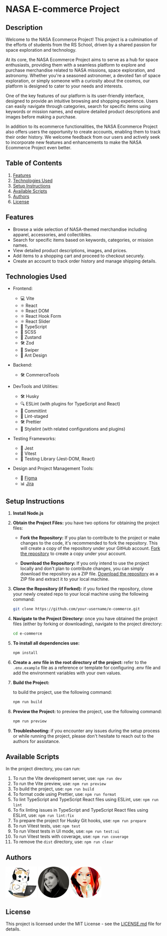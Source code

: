 # NASA E-commerce Project

## Description

Welcome to the NASA Ecommerce Project! This project is a culmination of the efforts of students from the RS School, driven by a shared passion for space exploration and technology.

At its core, the NASA Ecommerce Project aims to serve as a hub for space enthusiasts, providing them with a seamless platform to explore and purchase merchandise related to NASA missions, space exploration, and astronomy. Whether you're a seasoned astronomer, a devoted fan of space exploration, or simply someone with a curiosity about the cosmos, our platform is designed to cater to your needs and interests.

One of the key features of our platform is its user-friendly interface, designed to provide an intuitive browsing and shopping experience. Users can easily navigate through categories, search for specific items using keywords or mission names, and explore detailed product descriptions and images before making a purchase.

In addition to its ecommerce functionalities, the NASA Ecommerce Project also offers users the opportunity to create accounts, enabling them to track their order history. We welcome feedback from our users and actively seek to incorporate new features and enhancements to make the NASA Ecommerce Project even better.

## Table of Contents

1. [Features](#features)
2. [Technologies Used](#technologies-used)
3. [Setup Instructions](#setup-instructions)
4. [Available Scripts](#available-scripts)
5. [Authors](#authors)
6. [License](#license)

## Features

- Browse a wide selection of NASA-themed merchandise including apparel, accessories, and collectibles.
- Search for specific items based on keywords, categories, or mission names.
- View detailed product descriptions, images, and prices.
- Add items to a shopping cart and proceed to checkout securely.
- Create an account to track order history and manage shipping details.

## Technologies Used

- Frontend:

  - 💻 Vite
  - ⚛️ React
  - ⚛️ React DOM
  - ⚛️ React Hook Form
  - ⚛️ React Slider
  - 🔷 TypeScript
  - 🎨 SCSS
  - 🧩 Zustand
  - 🛠️ Zod
  - 🎨 Swiper
  - 🎨 Ant Design

- Backend:

  - 🛠️ CommerceTools

- DevTools and Utilities:

  - 🛠️ Husky
  - 🔍 ESLint (with plugins for TypeScript and React)
  - 📝 Commitlint
  - 🧹 Lint-staged
  - 🛠️ Prettier
  - 🎨 Stylelint (with related configurations and plugins)

- Testing Frameworks:

  - 🧪 Jest
  - 🧪 Vitest
  - 🧪 Testing Library (Jest-DOM, React)

- Design and Project Management Tools:
  - 🎨 [Figma](https://www.figma.com/file/7cGwEtz80z2Kw5Rc7YQ7Ku/E-comm-Mockups?type=design&node-id=3-10&mode=design&t=HdRoSWX4h4thPlYq-0)
  - 📊 [Jira](https://e-commerce-001.atlassian.net/jira/software/projects/NASA/boards/1?atlOrigin=eyJpIjoiNjI0ZGM2YTI3Y2Q3NGEyYjljMGE3NDM5ODU2NjNkZTkiLCJwIjoiaiJ9)

## Setup Instructions

1. **Install Node.js**

2. **Obtain the Project Files:**
   you have two options for obtaining the project files:

   - **Fork the Repository:**
     If you plan to contribute to the project or make changes to the code, it's recommended to fork the repository. This will create a copy of the repository under your GitHub account.
     [Fork the repository](https://github.com/nestserka/e-commerce/fork) to create a copy under your account.

   - **Download the Repository:**
     If you only intend to use the project locally and don't plan to contribute changes, you can simply download the repository as a ZIP file.
     [Download the repository](https://github.com/nestserka/e-commerce/archive/refs/heads/main.zip) as a ZIP file and extract it to your local machine.

3. **Clone the Repository (if Forked):**
   if you forked the repository, clone your newly created repo to your local machine using the following command:

   ```bash
   git clone https://github.com/your-username/e-commerce.git
   ```

4. **Navigate to the Project Directory:**
   once you have obtained the project files (either by forking or downloading), navigate to the project directory:

   ```bash
   cd e-commerce
   ```

5. **To install all dependencies use:**

   ```bash
   npm install
   ```

6. **Create a .env file in the root directory of the project:**
   refer to the `.env.example` file as a reference or template for configuring .env file and add the environment variables with your own values.

7. **Build the Project:**

   to build the project, use the following command:

   ```bash
   npm run build
   ```

8. **Preview the Project:**
   to preview the project, use the following command:

   ```bash
   npm run preview
   ```

9. **Troubleshooting:**
   if you encounter any issues during the setup process or while running the project, please don't hesitate to reach out to the authors for assistance.

## Available Scripts

In the project directory, you can run:

1. To run the Vite development server, use: `npm run dev`
2. To run the Vite preview, use: `npm run preview`
3. To build the project, use: `npm run build`
4. To format code using Prettier, use: `npm run format`
5. To lint TypeScript and TypeScript React files using ESLint, use: `npm run lint`
6. To fix linting issues in TypeScript and TypeScript React files using ESLint, use: `npm run lint:fix`
7. To prepare the project for Husky Git hooks, use: `npm run prepare`
8. To run Vitest tests, use: `npm test`
9. To run Vitest tests in UI mode, use: `npm run test:ui`
10. To run Vitest tests with coverage, use: `npm run coverage`
11. To remove the `dist` directory, use: `npm run clear`

## Authors

[![marblehands](./public/assets/github-pics/github_pic_marblehands.png)](https://github.com/marblehands)
[![nestserka](./public/assets/github-pics/github_pic_nestserka.png)](https://github.com/nestserka)
[![craftsw0man](./public/assets/github-pics/github_pic_craftsw0man.png)](https://github.com/CRAFTSW0MAN/)

## License

This project is licensed under the MIT License - see the [LICENSE.md](LICENSE.md) file for details.
